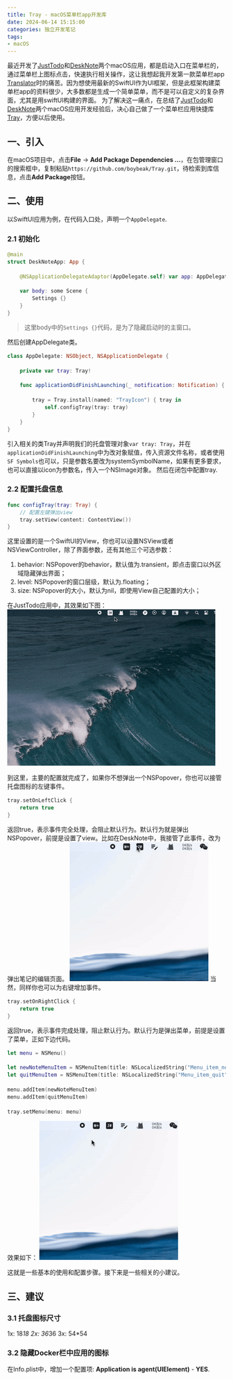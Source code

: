 ```yaml
---
title: Tray - macOS菜单栏app开发库
date: 2024-06-14 15:15:00
categories: 独立开发笔记
tags:
- macOS
---
```


最近开发了[JustTodo](https://github.com/boybeak/JustTodo)和[DeskNote](https://github.com/boybeak/DeskNote)两个macOS应用，都是启动入口在菜单栏的，通过菜单栏上图标点击，快速执行相关操作，这让我想起我开发第一款菜单栏app [Translator](https://github.com/boybeak/TranslatorDocs)时的痛苦。因为想使用最新的SwiftUI作为UI框架，但是此框架构建菜单栏app的资料很少，大多数都是生成一个简单菜单，而不是可以自定义的复杂界面，尤其是用swiftUI构建的界面。
为了解决这一痛点，在总结了[JustTodo](https://github.com/boybeak/JustTodo)和[DeskNote](https://github.com/boybeak/DeskNote)两个macOS应用开发经验后，决心自己做了一个菜单栏应用快捷库[Tray](https://github.com/boybeak/Tray)，方便以后使用。

## 一、引入
在macOS项目中，点击**File** -> **Add Package Dependencies ...**，在包管理窗口的搜索框中，复制粘贴`https://github.com/boybeak/Tray.git`，待检索到库信息，点击**Add Package**按钮。

## 二、使用
以SwiftUI应用为例，在代码入口处，声明一个`AppDelegate`.

### 2.1 初始化
```swift
@main
struct DeskNoteApp: App {

    @NSApplicationDelegateAdaptor(AppDelegate.self) var app: AppDelegate

    var body: some Scene {
        Settings {}
    }
}
```
> 这里body中的`Settings {}`代码，是为了隐藏启动时的主窗口。

然后创建AppDelegate类。
```swift
class AppDelegate: NSObject, NSApplicationDelegate {

    private var tray: Tray!
    
    func applicationDidFinishLaunching(_ notification: Notification) {

        tray = Tray.install(named: "TrayIcon") { tray in 
            self.configTray(tray: tray)
        }
    }
}
```
引入相关的类Tray并声明我们的托盘管理对象`var tray: Tray`，并在`applicationDidFinishLaunching`中为改对象赋值，传入资源文件名称，或者使用`SF Symbols`也可以，只是参数名要改为systemSymbolName，如果有更多要求，也可以直接以icon为参数名，传入一个NSImage对象。
然后在闭包中配置tray.

### 2.2 配置托盘信息

```swift
func configTray(tray: Tray) {
    // 配置左键弹出view
    tray.setView(content: ContentView())
}
```
这里设置的是一个SwiftUI的View，你也可以设置NSView或者NSViewController，除了界面参数，还有其他三个可选参数：
1. behavior: NSPopover的behavior，默认值为.transient，即点击窗口以外区域隐藏弹出界面；
2. level: NSPopover的窗口层级，默认为.floating；
3. size: NSPopover的大小，默认为nil，即使用View自己配置的大小；

在JustTodo应用中，其效果如下图：
![](../images/just-todo.gif)

到这里，主要的配置就完成了，如果你不想弹出一个NSPopover，你也可以接管托盘图标的左键事件。
```swift
tray.setOnLeftClick {
    return true
}
```
返回true，表示事件完全处理，会阻止默认行为。默认行为就是弹出NSPopover，前提是设置了view。比如在DeskNote中，我接管了此事件，改为弹出笔记的编辑页面。
![](../images/dest-note.gif)
当然，同样你也可以为右键增加事件。
```swift
tray.setOnRightClick {
    return true
}
```
返回true，表示事件完成处理，阻止默认行为。默认行为是弹出菜单，前提是设置了菜单，正如下边代码。
```swift
let menu = NSMenu()
        
let newNoteMenuItem = NSMenuItem(title: NSLocalizedString("Menu_item_new_note", comment: ""), action: #selector(onNewNoteAction), keyEquivalent: "")
let quitMenuItem = NSMenuItem(title: NSLocalizedString("Menu_item_quit", comment: ""), action: #selector(onQuitAction), keyEquivalent: "")

menu.addItem(newNoteMenuItem)
menu.addItem(quitMenuItem)

tray.setMenu(menu: menu)
```
效果如下：
![](../images/dest-note-right.gif)

这就是一些基本的使用和配置步骤。接下来是一些相关的小建议。

## 三、建议
### 3.1 托盘图标尺寸
1x: 18*18
2x: 36*36
3x: 54*54

### 3.2 隐藏Docker栏中应用的图标
在Info.plist中，增加一个配置项: **Application is agent(UIElement)** - **YES**.